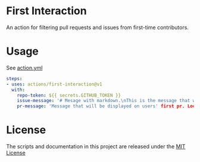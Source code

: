 # First Interaction

An action for filtering pull requests and issues from first-time contributors.

# Usage

See [action.yml](action.yml)

```yaml
steps:
- uses: actions/first-interaction@v1
  with:
    repo-token: ${{ secrets.GITHUB_TOKEN }}
    issue-message: '# Mesage with markdown.\nThis is the message that will be displayed on users' first issue.'
    pr-message: 'Message that will be displayed on users' first pr. Look, a `code block` for markdown.'
```

# License

The scripts and documentation in this project are released under the [MIT License](LICENSE)
